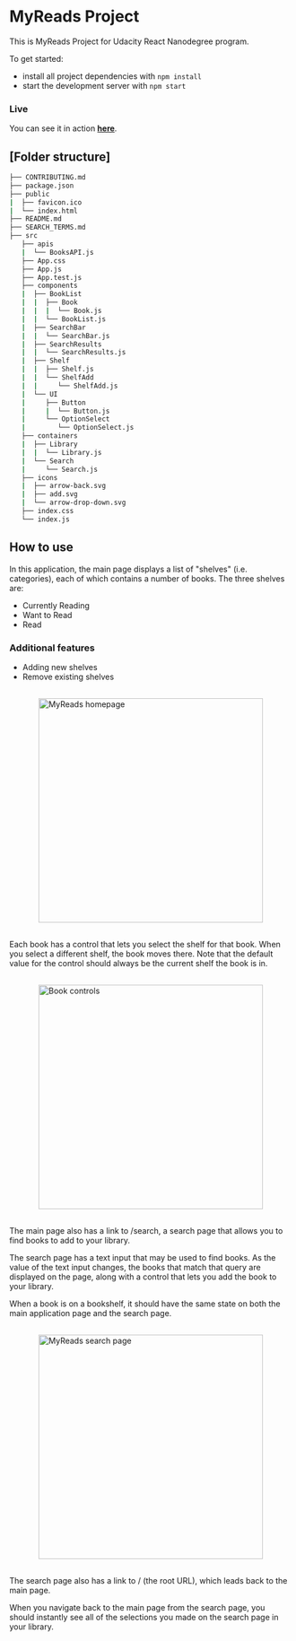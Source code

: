 # MyReads Project
This is MyReads Project for Udacity React Nanodegree program.  

To get started:

* install all project dependencies with `npm install`
* start the development server with `npm start`
### Live
You can see it in action **[here]()**.

## [Folder structure]
```bash
├── CONTRIBUTING.md
├── package.json
├── public
|  ├── favicon.ico
|  └── index.html
├── README.md
├── SEARCH_TERMS.md
├── src
   ├── apis
   |  └── BooksAPI.js
   ├── App.css
   ├── App.js
   ├── App.test.js
   ├── components
   |  ├── BookList
   |  |  ├── Book
   |  |  |  └── Book.js
   |  |  └── BookList.js
   |  ├── SearchBar
   |  |  └── SearchBar.js
   |  ├── SearchResults
   |  |  └── SearchResults.js
   |  ├── Shelf
   |  |  ├── Shelf.js
   |  |  └── ShelfAdd
   |  |     └── ShelfAdd.js
   |  └── UI
   |     ├── Button
   |     |  └── Button.js
   |     └── OptionSelect
   |        └── OptionSelect.js
   ├── containers
   |  ├── Library
   |  |  └── Library.js
   |  └── Search
   |     └── Search.js
   ├── icons
   |  ├── arrow-back.svg
   |  ├── add.svg
   |  └── arrow-drop-down.svg
   ├── index.css
   └── index.js
```

## How to use
In this application, the main page displays a list of "shelves" (i.e. categories), each of which contains a number of books. The three shelves are:

- Currently Reading
- Want to Read
- Read

### Additional features
- Adding new shelves
- Remove existing shelves


<img src="https://i.imgur.com/RexmXvE.png" style="display: block; margin: 30px auto; height: 400px; width: auto;" alt="MyReads homepage">


Each book has a control that lets you select the shelf for that book. When you select a different shelf, the book moves there. Note that the default value for the control should always be the current shelf the book is in.


<img src="https://i.imgur.com/NX2OFMg.jpg" style="display: block; margin: 30px auto; height: 400px; width: auto;" alt="Book controls">


The main page also has a link to /search, a search page that allows you to find books to add to your library.

The search page has a text input that may be used to find books. As the value of the text input changes, the books that match that query are displayed on the page, along with a control that lets you add the book to your library.

When a book is on a bookshelf, it should have the same state on both the main application page and the search page.



<img src="https://i.imgur.com/SRmVcnu.jpg" style="display: block; margin: 30px auto; height: 400px; width: auto;" alt="MyReads search page">



The search page also has a link to / (the root URL), which leads back to the main page.

When you navigate back to the main page from the search page, you should instantly see all of the selections you made on the search page in your library.



